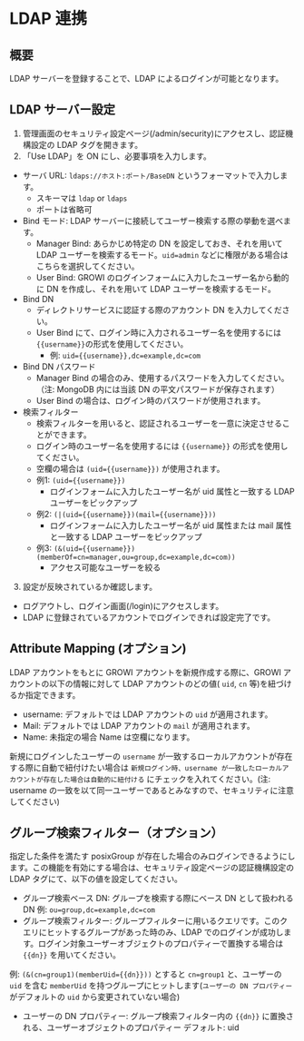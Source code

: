 # LDAP 連携

## 概要

LDAP サーバーを登録することで、LDAP によるログインが可能となります。

## LDAP サーバー設定

1. 管理画面のセキュリティ設定ページ(/admin/security)にアクセスし、認証機構設定の LDAP タグを開きます。
2. 「Use LDAP」を ON にし、必要事項を入力します。

- サーバ URL: `ldaps://ホスト:ポート/BaseDN` というフォーマットで入力します。
  - スキーマは `ldap` or `ldaps`
  - ポートは省略可
- Bind モード: LDAP サーバーに接続してユーザー検索する際の挙動を選べます。
  - Manager Bind: あらかじめ特定の DN を設定しておき、それを用いて LDAP ユーザーを検索するモード。`uid=admin` などに権限がある場合はこちらを選択してください。
  - User Bind: GROWI のログインフォームに入力したユーザー名から動的に DN を作成し、それを用いて LDAP ユーザーを検索するモード。
- Bind DN
  - ディレクトリサービスに認証する際のアカウント DN を入力してください。
  - User Bind にて、ログイン時に入力されるユーザー名を使用するには<code v-pre>{{username}}</code>の形式を使用してください。
    - 例: <code v-pre>uid={{username}},dc=example,dc=com</code>
- Bind DN パスワード
  - Manager Bind の場合のみ、使用するパスワードを入力してください。（注: MongoDB 内には当該 DN の平文パスワードが保存されます）
  - User Bind の場合は、ログイン時のパスワードが使用されます。
- 検索フィルター
  - 検索フィルターを用いると、認証されるユーザーを一意に決定させることができます。
  - ログイン時のユーザー名を使用するには <code v-pre>{{username}}</code> の形式を使用してください。
  - 空欄の場合は <code v-pre>(uid={{username}})</code> が使用されます。
  - 例1: <code v-pre>(uid={{username}})</code>
    - ログインフォームに入力したユーザー名が uid 属性と一致する LDAP ユーザーをピックアップ
  - 例2: <code v-pre>(|(uid={{username}})(mail={{username}}))</code>
    - ログインフォームに入力したユーザー名が uid 属性または mail 属性と一致する LDAP ユーザーをピックアップ
  - 例3: <code v-pre>(&(uid={{username}})(memberOf=cn=manager,ou=group,dc=example,dc=com))</code>
    - アクセス可能なユーザーを絞る

3. 設定が反映されているか確認します。

- ログアウトし、ログイン画面(/login)にアクセスします。
- LDAP に登録されているアカウントでログインできれば設定完了です。

## Attribute Mapping (オプション)

LDAP アカウントをもとに GROWI アカウントを新規作成する際に、GROWI アカウントの以下の情報に対して LDAP アカウントのどの値( `uid`, `cn` 等)を紐づけるか指定できます。

- username: デフォルトでは LDAP アカウントの `uid` が適用されます。
- Mail: デフォルトでは LDAP アカウントの `mail` が適用されます。
- Name: 未指定の場合 Name は空欄になります。

<!-- textlint-disable weseek/sentence-length -->
新規にログインしたユーザーの `username` が一致するローカルアカウントが存在する際に自動で紐付けたい場合は `新規ログイン時、username が一致したローカルアカウントが存在した場合は自動的に紐付ける` にチェックを入れてください。(注: username の一致を以て同一ユーザーであるとみなすので、セキュリティに注意してください)
<!-- textlint-enable weseek/sentence-length -->

## グループ検索フィルター（オプション）

指定した条件を満たす posixGroup が存在した場合のみログインできるようにします。この機能を有効にする場合は、セキュリティ設定ページの認証機構設定の LDAP タグにて、以下の値を設定してください。

- グループ検索ベース DN: グループを検索する際にベース DN として扱われる DN
  例: `ou=group,dc=example,dc=com`
- グループ検索フィルター: グループフィルターに用いるクエリです。このクエリにヒットするグループがあった時のみ、LDAP でのログインが成功します。ログイン対象ユーザーオブジェクトのプロパティーで置換する場合は <code v-pre>{{dn}}</code> を用いてください。
<!-- textlint-disable weseek/sentence-length -->
  例: <code v-pre>(&(cn=group1)(memberUid={{dn}}))</code> とすると `cn=group1` と、ユーザーの `uid` を含む `memberUid` を持つグループにヒットします(`ユーザーの DN プロパティー` がデフォルトの `uid` から変更されていない場合)
<!-- textlint-enable weseek/sentence-length -->
- ユーザーの DN プロパティー: グループ検索フィルター内の <code v-pre>{{dn}}</code> に置換される、ユーザーオブジェクトのプロパティー
  デフォルト: uid
